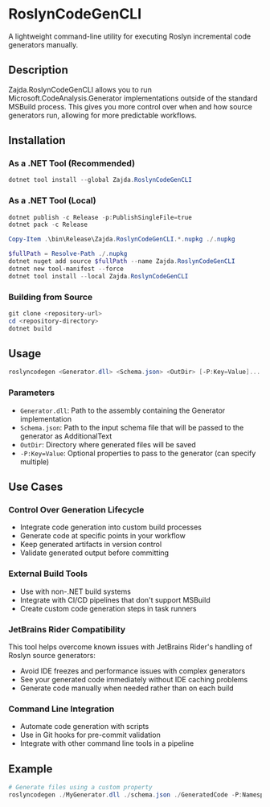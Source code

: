 ﻿# RoslynCodeGenCLI

A lightweight command-line utility for executing Roslyn incremental code generators manually.

## Description

Zajda.RoslynCodeGenCLI allows you to run Microsoft.CodeAnalysis.Generator implementations outside of the standard MSBuild process. This gives you more control over when and how source generators run, allowing for more predictable workflows.

## Installation

### As a .NET Tool (Recommended)

```powershell
dotnet tool install --global Zajda.RoslynCodeGenCLI
```

### As a .NET Tool (Local)

```powershell
dotnet publish -c Release -p:PublishSingleFile=true
dotnet pack -c Release

Copy-Item .\bin\Release\Zajda.RoslynCodeGenCLI.*.nupkg ./.nupkg

$fullPath = Resolve-Path ./.nupkg
dotnet nuget add source $fullPath --name Zajda.RoslynCodeGenCLI
dotnet new tool-manifest --force
dotnet tool install --local Zajda.RoslynCodeGenCLI
```

### Building from Source

```powershell
git clone <repository-url>
cd <repository-directory>
dotnet build
```

## Usage

```powershell
roslyncodegen <Generator.dll> <Schema.json> <OutDir> [-P:Key=Value]...
```

### Parameters

- `Generator.dll`: Path to the assembly containing the Generator implementation
- `Schema.json`: Path to the input schema file that will be passed to the generator as AdditionalText
- `OutDir`: Directory where generated files will be saved
- `-P:Key=Value`: Optional properties to pass to the generator (can specify multiple)

## Use Cases

### Control Over Generation Lifecycle

- Integrate code generation into custom build processes
- Generate code at specific points in your workflow
- Keep generated artifacts in version control
- Validate generated output before committing

### External Build Tools

- Use with non-.NET build systems
- Integrate with CI/CD pipelines that don't support MSBuild
- Create custom code generation steps in task runners

### JetBrains Rider Compatibility

This tool helps overcome known issues with JetBrains Rider's handling of Roslyn source generators:
- Avoid IDE freezes and performance issues with complex generators
- See your generated code immediately without IDE caching problems
- Generate code manually when needed rather than on each build

### Command Line Integration

- Automate code generation with scripts
- Use in Git hooks for pre-commit validation
- Integrate with other command line tools in a pipeline

## Example

```powershell
# Generate files using a custom property
roslyncodegen ./MyGenerator.dll ./schema.json ./GeneratedCode -P:Namespace=MyCompany.Project
```
